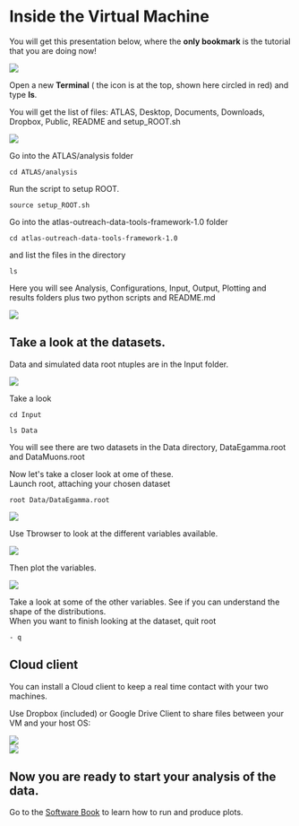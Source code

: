 # Inside the Virtual Machine

You will get this presentation below, where the **only bookmark** is the tutorial that you are doing now!

![](NewPictures/VMrunning.jpg)

Open a new **Terminal** \( the icon is at the top, shown here circled in red\) and type **ls**.

You will get the list of files: ATLAS, Desktop, Documents, Downloads, Dropbox, Public, README and setup\_ROOT.sh

![](NewPictures/terminal_ls.jpg)

Go into the ATLAS/analysis folder

`cd ATLAS/analysis`

Run the script to setup ROOT.

`source setup_ROOT.sh`

Go into the atlas-outreach-data-tools-framework-1.0 folder

`cd atlas-outreach-data-tools-framework-1.0`

and list the files in the directory

```
ls
```

Here you will see Analysis, Configurations, Input, Output, Plotting and results folders plus two python scripts and README.md

![](NewPictures/terminal.jpg)

## Take a look at the datasets.

Data and simulated data root ntuples are in the Input folder.

![](NewPictures/InputFolder.jpg)

Take a look

`cd Input`

`ls Data`

You will see there are two datasets in the Data directory, DataEgamma.root and DataMuons.root

Now let's take a closer look at ome of these.  
Launch root, attaching your chosen dataset

```
root Data/DataEgamma.root
```

![](NewPictures/LaunchROOT.jpg)

Use Tbrowser to look at the different variables available.

![](NewPictures/DataEgamma.jpg)

Then plot the variables.

![](NewPictures/Lep_pt.jpg)

Take a look at some of the other variables.  See if you can understand the shape of the distributions.  
When you want to finish looking at the dataset, quit root

`- q`

## Cloud client

You can install a Cloud client to keep a real time contact with your two machines.

Use Dropbox \(included\) or Google Drive Client to share files between your VM and your host OS:

![](./pictures/Screenshot_2015-02-03_16.32.37.png)  
    ![](./pictures/Screenshot_2015-02-03_16.34.04.png)

## Now you are ready to start your analysis of the data.

Go to the [Software Book](https://cheatham1.gitbooks.io/openatlasdatatools/content/take_a_look_at_the_data.html) to learn how to run and produce plots.

